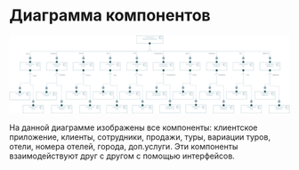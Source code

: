 # Диаграмма компонентов
![](../../images/diagram_components.png "Диаграмма компонентов")

На данной диаграмме изображены все компоненты: клиентское приложение, клиенты, сотрудники, продажи, туры, вариации туров, отели, номера отелей, города, доп.услуги. Эти компоненты взаимодействуют друг с другом с помощью интерфейсов. 